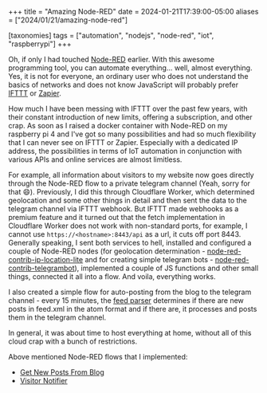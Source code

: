 +++
title = "Amazing Node-RED"
date = 2024-01-21T17:39:00-05:00
aliases = ["2024/01/21/amazing-node-red"]

[taxonomies]
tags = ["automation", "nodejs", "node-red", "iot", "raspberrypi"]
+++

Oh, if only I had touched [Node-RED] earlier. With this awesome programming tool, you can automate everything... well, almost everything. Yes, it is not for everyone, an ordinary user who does not understand the basics of networks and does not know JavaScript will probably prefer [IFTTT] or [Zapier].

How much I have been messing with IFTTT over the past few years, with their constant introduction of new limits, offering a subscription, and other crap. As soon as I raised a docker container with Node-RED on my raspberry pi 4 and I've got so many possibilities and had so much flexibility that I can never see on IFTTT or Zapier. Especially with a dedicated IP address, the possibilities in terms of IoT automation in conjunction with various APIs and online services are almost limitless.
<!--more-->

For example, all information about visitors to my website now goes directly through the Node-RED flow to a private telegram channel (Yeah, sorry for that :smile:). Previously, I did this through Cloudflare Worker, which determined geolocation and some other things in detail and then sent the data to the telegram channel via IFTTT webhook. But IFTTT made webhooks as a premium feature and it turned out that the fetch implementation in Cloudflare Worker does not work with non-standard ports, for example, I cannot use `https://<hostname>:8443/api` as a url, it cuts off port 8443. Generally speaking, I sent both services to hell, installed and configured a couple of Node-RED nodes (for geolocation determination - [node-red-contrib-ip-location-lite] and for creating simple telegram bots - [node-red-contrib-telegrambot]), implemented a couple of JS functions and other small things, connected it all into a flow. And voila, everything works.

I also created a simple flow for auto-posting from the blog to the telegram channel - every 15 minutes, the [feed parser] determines if there are new posts in feed.xml in the atom format and if there are, it processes and posts them in the telegram channel.

In general, it was about time to host everything at home, without all of this cloud crap with a bunch of restrictions.

Above mentioned Node-RED flows that I implemented:
- [Get New Posts From Blog]
- [Visitor Notifier]

[Node-RED]: https://nodered.org/
[IFTTT]: https://ifttt.com/
[Zapier]: https://zapier.com/
[node-red-contrib-ip-location-lite]: https://flows.nodered.org/node/node-red-contrib-ip-location-lite
[node-red-contrib-telegrambot]: https://flows.nodered.org/node/node-red-contrib-telegrambot
[feed parser]: https://flows.nodered.org/node/node-red-node-feedparser
[Get New Posts From Blog]: https://gist.github.com/en9inerd/31d94befc2e235f704010b77d3877766#file-get-new-posts-from-blog-json
[Visitor Notifier]: https://gist.github.com/en9inerd/31d94befc2e235f704010b77d3877766#file-visitor-notifier-json
